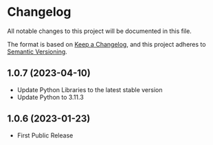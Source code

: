 # Changelog

All notable changes to this project will be documented in this file.

The format is based on [Keep a Changelog](https://keepachangelog.com/en/1.0.0/),
and this project adheres to [Semantic Versioning](https://semver.org/spec/v2.0.0.html).

## 1.0.7 (2023-04-10)
- Update Python Libraries to the latest stable version
- Update Python to 3.11.3

## 1.0.6 (2023-01-23)

- First Public Release